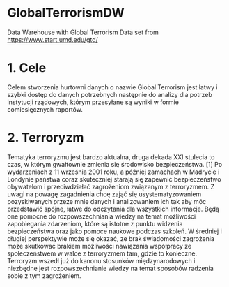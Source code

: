 # GlobalTerrorismDW
Data Warehouse with Global Terrorism Data set from https://www.start.umd.edu/gtd/

# 1. Cele
Celem stworzenia hurtowni danych o nazwie Global Terrorism jest łatwy i szybki dostęp do danych potrzebnych następnie do analizy dla potrzeb instytucji rządowych, którym przesyłane są wyniki w formie comiesięcznych raportów. 

# 2. Terroryzm
Tematyka terroryzmu jest bardzo aktualna, druga dekada XXI stulecia to czas, w którym gwałtownie zmienia się środowisko bezpieczeństwa. [1] Po wydarzeniach z 11 września 2001 roku, a później zamachach w Madrycie i Londynie państwa coraz skuteczniej starają się zapewnić bezpieczeństwo obywatelom i przeciwdziałać zagrożeniom związanym z terroryzmem. 
Z uwagi na powagę zagadnienia chcę zająć się usystematyzowaniem pozyskiwanych przeze mnie danych i analizowaniem ich tak aby móc przedstawić spójne, łatwe do odczytania dla wszystkich informacje. Będą one pomocne do rozpowszechniania wiedzy na temat możliwości zapobiegania zdarzeniom, które są istotne z punktu widzenia bezpieczeństwa oraz jako pomoce naukowe podczas szkoleń. W średniej i długiej perspektywie może się okazać, ze brak świadomości zagrożenia może skutkować brakiem możliwości nawiązania współpracy ze społeczeństwem w walce z terroryzmem tam, gdzie to konieczne. Terroryzm wszedł już do kanonu stosunków międzynarodowych i niezbędne jest rozpowszechnianie wiedzy na temat sposobów radzenia sobie z tym zagrożeniem.
